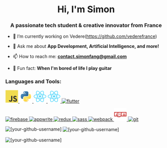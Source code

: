 <h1 align="center">Hi, I'm Simon</h1>
<h3 align="center">A passionate tech student & creative innovator from France</h3>

- 🔭 I’m currently working on Vedere(https://github.com/vederefrance)
  
- 💬 Ask me about **App Development, Artificial Intelligence, and more!**

- 📫 How to reach me: **contact.simonfang@gmail.com**

- 🎸 Fun fact: **When I'm bored of life I play guitar**

<h3 align="left">Languages and Tools:</h3>
<p align="left"> 
    <a href="https://www.javascript.com/" target="_blank" rel="noreferrer"> <img src="https://raw.githubusercontent.com/devicons/devicon/master/icons/javascript/javascript-original.svg" alt="javascript" width="40" height="40"/> </a> 
    <a href="https://www.python.org/" target="_blank" rel="noreferrer"> <img src="https://raw.githubusercontent.com/devicons/devicon/master/icons/python/python-original.svg" alt="python" width="40" height="40"/> </a> 
    <a href="https://reactjs.org/" target="_blank" rel="noreferrer"> <img src="https://raw.githubusercontent.com/devicons/devicon/master/icons/react/react-original.svg" alt="react" width="40" height="40"/> </a> 
    <a href="https://reactnative.dev/" target="_blank" rel="noreferrer"> <img src="https://raw.githubusercontent.com/devicons/devicon/master/icons/react/react-original.svg" alt="react-native" width="40" height="40"/> </a>
    <a href="https://flutter.dev/" target="_blank" rel="noreferrer"> <img src="https://www.vectorlogo.zone/logos/flutterio/flutterio-icon.svg" alt="flutter" width="40" height="40"/> </a>
</p>

<p align="left">
    <a href="https://firebase.google.com/" target="_blank" rel="noreferrer"> <img src="https://www.vectorlogo.zone/logos/firebase/firebase-icon.svg" alt="firebase" width="40" height="40"/> </a>
    <a href="https://appwrite.io/" target="_blank" rel="noreferrer"> <img src="https://raw.githubusercontent.com/appwrite/appwrite/master/app/images/appwrite-icon.svg" alt="appwrite" width="40" height="40"/> </a>
    <a href="https://redux.js.org/" target="_blank" rel="noreferrer"> <img src="https://raw.githubusercontent.com/reduxjs/redux/master/logo/logo.png" alt="redux" width="40" height="40"/> </a>
    <a href="https://sass-lang.com/" target="_blank" rel="noreferrer"> <img src="https://upload.wikimedia.org/wikipedia/commons/9/96/Sass_Logo_Color.svg" alt="sass" width="40" height="40"/> </a>
    <a href="https://webpack.js.org/" target="_blank" rel="noreferrer"> <img src="https://webpack.js.org/icon.svg" alt="webpack" width="40" height="40"/> </a>
    <a href="https://www.npmjs.com/" target="_blank" rel="noreferrer"> <img src="https://raw.githubusercontent.com/devicons/devicon/master/icons/npm/npm-original-wordmark.svg" alt="npm" width="40" height="40"/> </a>
    <a href="https://git-scm.com/" target="_blank" rel="noreferrer"> <img src="https://www.vectorlogo.zone/logos/git-scm/git-scm-icon.svg" alt="git" width="40" height="40"/> </a>
</p>


<p><img align="left" src="https://github-readme-stats.vercel.app/api/top-langs?username=[your-github-username]&show_icons=true&locale=en&layout=compact" alt="[your-github-username]" /></p>

<p>&nbsp;<img align="center" src="https://github-readme-stats.vercel.app/api?username=[your-github-username]&show_icons=true&locale=en" alt="[your-github-username]" /></p>

<p><img align="center" src="https://github-readme-streak-stats.herokuapp.com/?user=[your-github-username]&" alt="[your-github-username]" /></p>

